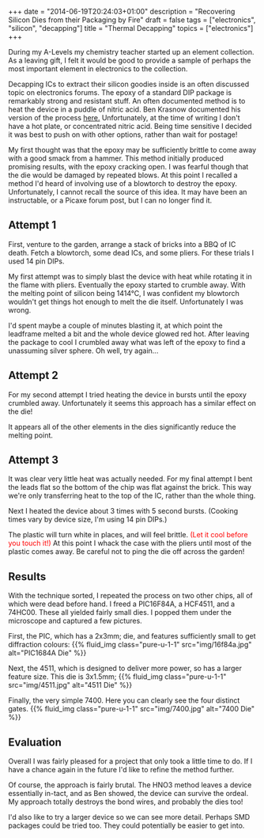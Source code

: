 +++
date = "2014-06-19T20:24:03+01:00"
description = "Recovering Silicon Dies from their Packaging by Fire"
draft = false
tags = ["electronics", "silicon", "decapping"]
title = "Thermal Decapping"
topics = ["electronics"]
+++

During my A-Levels my chemistry teacher started up an element collection. As a 
leaving gift, I felt it would be good to provide a sample of perhaps the most 
important element in electronics to the collection.

Decapping ICs to extract their silicon goodies inside is an often discussed 
topic on electronics forums. The epoxy of a standard DIP package is remarkably 
strong and resistant stuff. An often documented method is to heat the device 
in a puddle of nitric acid. Ben Krasnow documented his version of the process 
[here.](http://benkrasnow.blogspot.co.uk/2012/08/decapping-ics-removing-epoxy-packaging.html) 
Unfortunately, at the time of writing I don't have a hot plate, or 
concentrated nitric acid. Being time sensitive I decided it was best to push 
on with other options, rather than wait for postage!

My first thought was that the epoxy may be sufficiently brittle to come away 
with a good smack from a hammer. This method initially produced promising 
results, with the epoxy cracking open. I was fearful though that the die would 
be damaged by repeated blows. At this point I recalled a method I'd heard of 
involving use of a blowtorch to destroy the epoxy. Unfortunately, I cannot 
recall the source of this idea. It may have been an instructable, or a Picaxe 
forum post, but I can no longer find it.

## Attempt 1
First, venture to the garden, arrange a stack of bricks into a BBQ of IC death. Fetch a blowtorch, some dead ICs, and some pliers.
For these trials I used 14 pin DIPs.

My first attempt was to simply blast the device with heat while rotating it in 
the flame with pliers. Eventually the epoxy started to crumble away. With the 
melting point of silicon being 1414&deg;C, I was confident my blowtorch 
wouldn't get things hot enough to melt the die itself. Unfortunately I was 
wrong.

I'd spent maybe a couple of minutes blasting it, at which point the leadframe 
melted a bit and the whole device glowed red hot. After leaving the package to 
cool I crumbled away what was left of the epoxy to find a unassuming silver 
sphere. Oh well, try again...

## Attempt 2

For my second attempt I tried heating the device in bursts until the epoxy 
crumbled away. Unfortunately it seems this approach has a similar effect on 
the die!

It appears all of the other elements in the dies significantly reduce the 
melting point.

## Attempt 3

It was clear very little heat was actually needed. For my final attempt I bent 
the leads flat so the bottom of the chip was flat against the brick. This way 
we're only transferring heat to the top of the IC, rather than the whole 
thing.

Next I heated the device about 3 times with 5 second bursts. (Cooking times 
vary by device size, I'm using 14 pin DIPs.)

The plastic will turn white in places, and will feel brittle. <font 
color="red">(Let it cool before you touch it!)</font> At this point I whack 
the case with the pliers until most of the plastic comes away. Be careful not 
to ping the die off across the garden!

## Results

With the technique sorted, I repeated the process on two other chips, all of 
which were dead before hand. I freed a PIC16F84A, a HCF4511, and a 74HC00. 
These all yielded fairly small dies. I popped them under the microscope and 
captured a few pictures.

First, the PIC, which has a 2x3mm; die, and features sufficiently small to get diffraction colours:
{{% fluid_img class="pure-u-1-1" src="img/16f84a.jpg" alt="PIC1684A Die" %}}

Next, the 4511, which is designed to deliver more power, so has a larger feature size. This die is 3x1.5mm;
{{% fluid_img class="pure-u-1-1" src="img/4511.jpg" alt="4511 Die" %}}

Finally, the very simple 7400. Here you can clearly see the four distinct gates.
{{% fluid_img class="pure-u-1-1" src="img/7400.jpg" alt="7400 Die" %}}

## Evaluation

Overall I was fairly pleased for a project that only took a little time to do. 
If I have a chance again in the future I'd like to refine the method 
further.

Of course, the approach is fairly brutal. The HNO3 method leaves a device 
essentially in-tact, and as Ben showed, the device can survive the ordeal. My 
approach totally destroys the bond wires, and probably the dies too!

I'd also like to try a larger device so we can see more detail. Perhaps SMD 
packages could be tried too. They could potentially be easier to get into.

